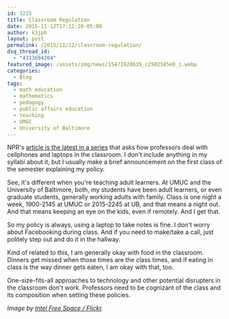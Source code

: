 ```yaml
---
id: 3215
title: Classroom Regulation
date: 2015-11-12T17:12:28-05:00
author: k3jph
layout: post
permalink: /2015/11/12/classroom-regulation/
dsq_thread_id:
  - "4313694204"
featured_image: /assets/img/news/15471928635_c2502585e0_z.webp
categories:
  - Blog
tags:
  - math education
  - mathematics
  - pedagogy
  - public affairs education
  - teaching
  - UMGC
  - University of Baltimore
---
```

NPR's [article is the latest in a series](http://www.npr.org/sections/ed/2015/11/10/453986816/how-to-get-students-to-stop-using-their-cellphones-in-class) that asks how professors deal with cellphones and laptops in the classroom.  I don't include anything in my syllabi about it, but I usually make a brief announcement on the first class of the semester explaining my policy.

See, it's different when you're teaching adult learners.  At UMUC and the University of Baltimore, both, my students have been adult learners, or even graduate students, generally working adults with family.  Class is one night a week, 1900-2145 at UMUC or 2015-2245 at UB, and that means a night out.  And that means keeping an eye on the kids, even if remotely.  And I get that.

So my policy is always, using a laptop to take notes is fine.  I don't worry about Facebooking during class.  And if you need to make/take a call, just politely step out and do it in the hallway.  

Kind of related to this, I am generally okay with food in the classroom.  Dinners get missed when those times are the class times, and if eating in class is the way dinner gets eaten, I am okay with that, too.  

One-size-fits-all approaches to technology and other potential disrupters in the classroom don't work.  Professors need to be cognizant of the class and its composition when setting these policies.

_Image by [Intel Free Space / Flickr](https://www.flickr.com/photos/intelfreepress/15471928635/)._

